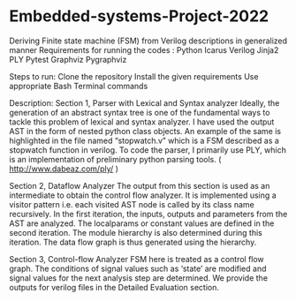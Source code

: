 # Embedded-systems-Project-2022
Deriving Finite state machine (FSM) from Verilog descriptions in generalized manner
Requirements for running the codes : 
Python
Icarus Verilog 
Jinja2 
PLY
Pytest 
Graphviz 
Pygraphviz 

Steps to run: 
Clone the repository 
Install the given requirements 
Use appropriate Bash Terminal commands

Description: 
Section 1, Parser with Lexical and Syntax analyzer 
Ideally, the generation of an abstract syntax tree is one of the fundamental ways to tackle this problem of lexical and syntax analyzer. I have used the output AST in the form of nested python class objects. An example of the same is highlighted in the file named “stopwatch.v” which is a FSM described as a stopwatch function in verilog. To code the parser, I primarily use PLY, which is an implementation of preliminary python parsing tools. ( http://www.dabeaz.com/ply/ )

Section 2, Dataflow Analyzer 
The output from this section is used as an intermediate to obtain the control flow analyzer. It is implemented using a visitor pattern i.e. each visited AST node is called by its class name recursively. 
In the first iteration, the inputs, outputs and parameters from the AST are analyzed. The localparams or constant values are defined in the second iteration. The module hierarchy is also determined during this iteration. The data flow graph is thus generated using the hierarchy. 

Section 3, Control-flow Analyzer 
FSM here is treated as a control flow graph. The conditions of signal values such as ‘state’ are modified and signal values for the next analysis step are determined. We provide the outputs for verilog files in the Detailed Evaluation section.

